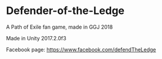 # Defender-of-the-Ledge
A Path of Exile fan game, made in GGJ 2018

Made in Unity 2017.2.0f3


Facebook page: https://www.facebook.com/defendTheLedge
